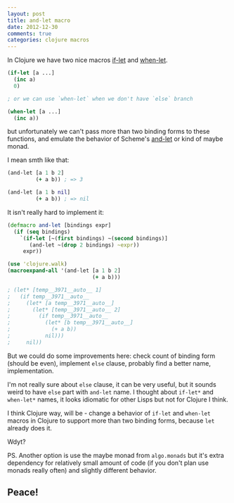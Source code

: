 ```yaml
---
layout: post
title: and-let macro
date: 2012-12-30
comments: true
categories: clojure macros 
---
```


In Clojure we have two nice macros [if-let](http://clojuredocs.org/clojure_core/clojure.core/if-let)
and [when-let](http://clojuredocs.org/clojure_core/clojure.core/when-let).

``` clj
(if-let [a ...]
  (inc a)
  0)

; or we can use `when-let` when we don't have `else` branch

(when-let [a ...]
  (inc a))
```

but unfortunately we can't pass more than two binding forms to 
these functions, and emulate the behavior of Scheme's [and-let](http://www.gnu.org/software/mit-scheme/documentation/mit-scheme-ref/and_002dlet_002a-_0028SRFI-2_0029.html) 
or kind of maybe monad.

I mean smth like that:

``` clj 
(and-let [a 1 b 2] 
         (+ a b)) ; => 3

(and-let [a 1 b nil]
         (+ a b)) ; => nil
```

It isn't really hard to implement it:

``` clj
(defmacro and-let [bindings expr]
  (if (seq bindings)
    `(if-let [~(first bindings) ~(second bindings)]
       (and-let ~(drop 2 bindings) ~expr))
     expr))

(use 'clojure.walk)
(macroexpand-all '(and-let [a 1 b 2]
                           (+ a b)))

; (let* [temp__3971__auto__ 1] 
;   (if temp__3971__auto__ 
;     (let* [a temp__3971__auto__] 
;       (let* [temp__3971__auto__ 2] 
;         (if temp__3971__auto__ 
;           (let* [b temp__3971__auto__]  
;             (+ a b)) 
;           nil))) 
;     nil))

```

But we could do some improvements here: check count of binding form (should be even), 
implement `else` clause, probably find a better name, implementation.

I'm not really sure about `else` clause, it can be very useful, but it sounds weird to have `else` part
with `and-let` name. I thought about `if-let*` and `when-let*` names, it looks idiomatic for other Lisps
but not for Clojure I think.

I think Clojure way, will be - change a behavior of `if-let` and `when-let` macros in Clojure to support
more than two binding forms, because `let` already does it.

Wdyt?

PS. Another option is use the maybe monad from `algo.monads` but it's extra dependency for relatively
small amount of code (if you don't plan use monads really often) and slightly different behavior.

## Peace!

